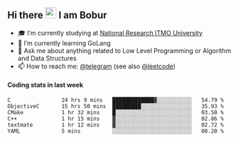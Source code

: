 ## Hi there <img src="https://media.giphy.com/media/hvRJCLFzcasrR4ia7z/giphy.gif" width="25px" height="25px"> I am Bobur

- :mortar_board: I’m currently studying at [National Research ITMO University](https://itmo.ru/)
- :seedling: I’m currently learning GoLang
- :speech_balloon: Ask me about anything related to Low Level Programming or Algorithm and Data Structures
- :mailbox: How to reach me: [@telegram](https://t.me/octoant) (see also [@leetcode](https://leetcode.com/octoant/))    

#### Coding stats in last week

<!--START_SECTION:waka-->

```text
C                24 hrs 9 mins   █████████████▓░░░░░░░░░░░   54.79 %
ObjectiveC       15 hrs 50 mins  █████████░░░░░░░░░░░░░░░░   35.93 %
CMake            1 hr 32 mins    █░░░░░░░░░░░░░░░░░░░░░░░░   03.50 %
C++              1 hr 15 mins    ▓░░░░░░░░░░░░░░░░░░░░░░░░   02.86 %
textmate         1 hr 12 mins    ▓░░░░░░░░░░░░░░░░░░░░░░░░   02.72 %
YAML             5 mins          ░░░░░░░░░░░░░░░░░░░░░░░░░   00.20 %
```

<!--END_SECTION:waka-->
